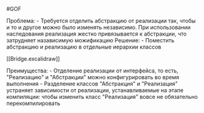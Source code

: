 #GOF 

Проблема:
	- Требуется отделить абстракцию от реализации так, чтобы и то и другое можно было изменять независимо. При использовании наследования реализация жестко привязывается к абстракции, что затрудняет назависимую можификацию
Решение:
	- Поместить абстракцию и реализацию в отдельные иерархии классов

[[Bridge.excalidraw]]

Преимущества:
	- Отделение реализации от интерфейса, то есть, "Реализацию" и "Абстракции" можно конфигурировать во время выполнения
	- Разделение классов "Абстракция" и "Реализация" устраняет зависимости от реализации, устанавливаемые на этапе компиляции: чтобы изменить класс "Реализация" вовсе не обязательно перекомпилировать